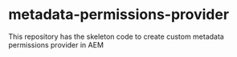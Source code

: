 # metadata-permissions-provider
This repository has the skeleton code to create custom metadata permissions provider in AEM
